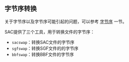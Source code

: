 ## 字节序转换

关于字节序以及字节序可能引起的问题，可以参考 [字节序](/tricks-and-traps/endian.md) 一节。

SAC提供了三个工具，用于转换文件的字节序：

-   `sacswap`：转换SAC文件的字节序
-   `sgfswap`：转换SGF文件的的字节序
-   `bbfswap`：转换BBF文件的字节序
